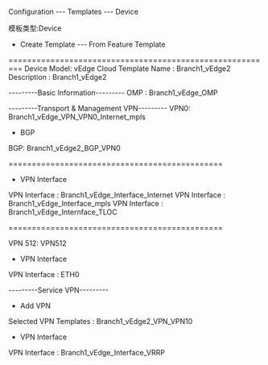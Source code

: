 Configuration --- Templates --- Device

模板类型:Device
+ Create Template --- From Feature Template

=========================================================
Device Model: vEdge Cloud
Template Name : Branch1_vEdge2
Description : Branch1_vEdge2

---------Basic Information---------
OMP : Branch1_vEdge_OMP

---------Transport & Management VPN---------
VPN0: Branch1_vEdge_VPN_VPN0_Internet_mpls

+ BGP

BGP: Branch1_vEdge2_BGP_VPN0

==============================================

+ VPN Interface

VPN Interface : Branch1_vEdge_Interface_Internet
VPN Interface : Branch1_vEdge_Interface_mpls
VPN Interface : Branch1_vEdge_Internface_TLOC


==============================================

VPN 512: VPN512

+ VPN Interface

VPN Interface : ETH0

---------Service VPN---------
+ Add VPN

Selected VPN Templates : Branch1_vEdge2_VPN_VPN10

+ VPN Interface

VPN Interface : Branch1_vEdge_Interface_VRRP